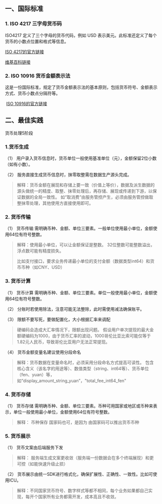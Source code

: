 
## 一、国际标准

### 1. **ISO 4217 三字母货币码**

ISO4217 定义了三个字母的货币代码，例如 USD 表示美元。此标准还定义了每个货币的小数点位置和格式等信息。

[ISO 4217的官方链接](https://www.iso.org/iso-4217-currency-codes.html)

[维基百科链接](https://zh.wikipedia.org/zh-hans/ISO_4217)

### 2. ISO 10916 货币金额表示法

这是一份国际标准，规定了货币金额表示法的基本原则，包括货币符号、金额表示方式、货币小数点分隔符等。

 [ISO 10916的官方链接](https://www.iso.org/standard/57248.html)

## 二、最佳实践

货币处理5阶段

### 1.货币生成

（1）<Badge type="warning" text="建议"/>  用户录入货币信息时，货币单位一般使用基准单位（元），金额保留2位小数（如有小数）。

（2）<Badge type="danger" text="强制" /> 服务直接生成货币信息时，抹零取整需在数据生产源头完成。

> 解释：货币金额在展现和存储上要一致（价值上等价），数据及派生数据的源头做统一的精度、取整、抹零处理后，再存储、展现或传递到下游，以保证数据的全局一致性。
> 如“取消费”由服务管控产生，必须由服务管控做取整抹零处理，其他使用方直接使用即可。
    
    

### 2. 货币传输

（1）<Badge type="danger" text="强制" /> 货币传输 需明确币种、金额、单位三要素。一般单位使用最小单位，金额使用64位有符号整数。

> 解释：使用最小单位，可以让金额保证是整数。
> 32位整数可能整数溢出，浮点数可能有精度损失。
>
> 比如支付接口，要求业务传递最小单位的支付金额（数据类型int64）和货币币种（如CNY、USD）
    

### 3. 货币计算

（1）<Badge type="danger" text="强制" /> 货币计算 需明确币种、金额、单位三要素。单位一般使用最小单位，金额使用64位有符号整数。

（2）<Badge type="warning" text="建议"/>  分账时若使用除法，注意可能无法整除，此时需使用减法确保账平。

（3）<Badge type="danger" text="强制" /> 限额不要写死，要做配置化，大小根据汇率来调配
> 硬编码会造成大汇率情况下，限额出现问题。
> 假设用户单次提现的最大金额硬编码为1000，由于货币汇率的波动，1000哥伦比亚比索可能仅等于1.82元人民币，导致哥伦比亚用户无法正常提现。


（4）<Badge type="warning" text="建议"/>  货币金额变量名建议使用分段命名

> 解释：货币数据在变量命名时，必须采用分段命名方式提高可读性。
> 包含核心含义（该名字的用途等）、数值类型（string、int64等）、货币单位（fen、yuan）等，
> 如“display_amount_string_yuan”，"total_fee_int64_fen"
    

### 4. 货币存储

（1）<Badge type="danger" text="强制" /> 货币存储 需明确币种、金额、单位三要素。币种可用国家或地区或币种来表示，单位一般使用最小单位，金额使用64位有符号整数。
> 解释： 币种保存 国家码也可，是因为 由国家码可以推出货币币种
    
    

### 5. 货币展示

（1）<Badge type="danger" text="强制" /> 货币文案由后端服务下发

> 解释：
> 服务端生成文案更收敛（服务端一份数据会在多个终端展现）和更可控（如能快速升级止损）
    
（2）<Badge type="danger" text="强制" /> 货币展示由统一SDK进行格式化，确保扩展性、正确性、一致性。比如可使用ICU。

> 解释：不同国家货币符号、数字样式等都不相同，每个业务如果都自己实现，每开个国家所有业务都需开发，成本高且不收敛。
    
    